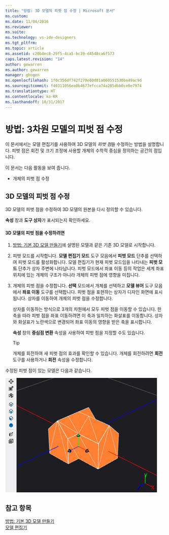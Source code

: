 ```yaml
---
title: "방법: 3D 모델의 피벗 점 수정 | Microsoft 문서"
ms.custom: 
ms.date: 11/04/2016
ms.reviewer: 
ms.suite: 
ms.technology: vs-ide-designers
ms.tgt_pltfrm: 
ms.topic: article
ms.assetid: c20b4ec8-29f5-4ca5-bc39-d4548ca6f573
caps.latest.revision: "14"
author: gewarren
ms.author: gewarren
manager: ghogen
ms.openlocfilehash: 1f0c356df742f279e60d81a060551530be49ac9d
ms.sourcegitcommit: f40311056ea0b4677efcca74a285dbb0ce0e7974
ms.translationtype: HT
ms.contentlocale: ko-KR
ms.lasthandoff: 10/31/2017
---
```

# <a name="how-to-modify-the-pivot-point-of-a-3-d-model"></a>방법: 3차원 모델의 피벗 점 수정
이 문서에서는 모델 편집기를 사용하여 3D 모델의 *피벗 점*을 수정하는 방법을 설명합니다. 피벗 점은 회전 및 크기 조정에 사용할 개체의 수학적 중심을 정의하는 공간의 점입니다.  
  
 이 문서는 다음 활동을 보여 줍니다.  
  
-   개체의 피벗 점 수정  
  
## <a name="modifying-the-pivot-point-of-a-3-d-model"></a>3D 모델의 피벗 점 수정  
 3D 모델의 피벗 점을 수정하여 3D 모델의 원본을 다시 정의할 수 있습니다.  
  
 **속성** 창과 **도구 상자**가 표시되는지 확인하세요.  
  
#### <a name="to-modify-the-pivot-point-of-a-3-d-model"></a>3D 모델의 피벗 점을 수정하려면  
  
1.  [방법: 기본 3D 모델 만들기](../designers/how-to-create-a-basic-3-d-model.md)에 설명된 모델과 같은 기존 3D 모델로 시작합니다.  
  
2.  피벗 모드를 시작합니다. **모델 편집기 모드** 도구 모음에서 **피벗 모드** 단추를 선택하여 피벗 모드를 활성화합니다. 모델 편집기가 현재 피벗 모드임을 나타내는 **피벗 모드** 단추가 상자 주변에 나타납니다. 피벗 모드에서 좌표 이동 등의 작업은 세계 좌표 위치에 있는 개체의 구조가 아니라 개체의 피벗 점에 영향을 미칩니다.  
  
3.  개체의 피벗 점을 수정합니다. **선택** 모드에서 개체를 선택하고 **모델 뷰어** 도구 모음에서 **좌표 이동** 도구를 선택합니다. 피벗 점을 표현하는 상자가 디자인 화면에 표시됩니다. 상자를 이동하여 개체의 피벗 점을 수정합니다.  
  
     상자를 이동하는 방식으로 3개의 차원에서 모두 피벗 점을 이동할 수 있습니다. 한 축을 따라 피벗 점을 좌표 이동하려면 이 축과 일치하는 화살표를 이동합니다. 상자와 화살표가 노란색으로 변경되어 좌표 이동의 영향을 받은 축을 표시합니다.  
  
     **속성** 창의 **중심점 변환** 속성을 사용하여 피벗 점을 지정할 수도 있습니다.  
  
    > [!TIP]
    >  개체를 회전하여 새 피벗 점의 효과를 확인할 수 있습니다. 개체를 회전하려면 **회전** 도구를 사용하거나 **회전** 속성을 수정합니다.  
  
 수정된 피벗 점이 있는 모델은 다음과 같습니다.  
  
 ![수정된 피벗 점이 있는 집 모델](../designers/media/digit-modified-model.png "Digit-Modified-Model")  
  
## <a name="see-also"></a>참고 항목  
 [방법: 기본 3D 모델 만들기](../designers/how-to-create-a-basic-3-d-model.md)   
 [모델 편집기](../designers/model-editor.md)